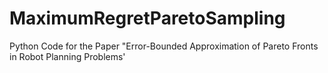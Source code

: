 # MaximumRegretParetoSampling
Python Code for the Paper "Error-Bounded Approximation of Pareto Fronts in Robot Planning Problems'
